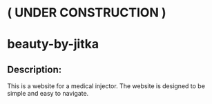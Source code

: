 # ( UNDER CONSTRUCTION )

# beauty-by-jitka

## Description:

This is a website for a medical injector. The website is designed to be simple and easy to navigate.
